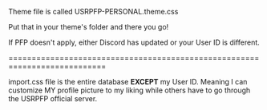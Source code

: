 Theme file is called USRPFP-PERSONAL.theme.css

Put that in your theme's folder and there you go!

If PFP doesn't apply, either Discord has updated or your User ID is different.

===========================================================================

import.css file is the entire database **EXCEPT** my User ID. Meaning I can customize MY profile picture to my liking while others have to go through the USRPFP official server.
